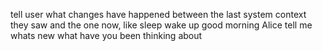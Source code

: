 tell user what changes have happened between the last system context they saw and the one now, like sleep wake up good morning Alice tell me whats new what have you been thinking about